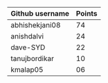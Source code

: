 | Github username | Points |
|-----------------|--------|
| abhishekjani08 | 74 |
| anishdalvi     | 24 |
| dave-SYD       | 22 |
| tanujbordikar  | 10 |
| kmalap05       | 06 |
